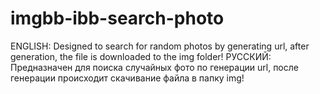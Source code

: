 # imgbb-ibb-search-photo
ENGLISH:
      Designed to search for random photos by generating url, after generation, the file is downloaded to the img folder!
РУССКИЙ:
      Предназначен для поиска случайных фото по генерации url, после генерации происходит скачивание файла в папку img!
